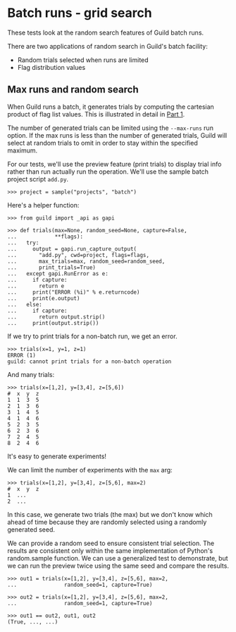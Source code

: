 # Batch runs - grid search

These tests look at the random search features of Guild batch runs.

There are two applications of random search in Guild's batch facility:

- Random trials selected when runs are limited
- Flag distribution values

## Max runs and random search

When Guild runs a batch, it generates trials by computing the
cartesian product of flag list values. This is illustrated in detail
in [Part 1](batch-1.md).

The number of generated trials can be limited using the `--max-runs`
run option. If the max runs is less than the number of generated
trials, Guild will select at random trials to omit in order to stay
within the specified maximum.

For our tests, we'll use the preview feature (print trials) to display
trial info rather than run actually run the operation. We'll use the
sample batch project script `add.py`.

    >>> project = sample("projects", "batch")

Here's a helper function:

    >>> from guild import _api as gapi

    >>> def trials(max=None, random_seed=None, capture=False,
    ...            **flags):
    ...   try:
    ...     output = gapi.run_capture_output(
    ...       "add.py", cwd=project, flags=flags,
    ...       max_trials=max, random_seed=random_seed,
    ...       print_trials=True)
    ...   except gapi.RunError as e:
    ...     if capture:
    ...       return e
    ...     print("ERROR (%i)" % e.returncode)
    ...     print(e.output)
    ...   else:
    ...     if capture:
    ...       return output.strip()
    ...     print(output.strip())

If we try to print trials for a non-batch run, we get an error.

    >>> trials(x=1, y=1, z=1)
    ERROR (1)
    guild: cannot print trials for a non-batch operation

And many trials:

    >>> trials(x=[1,2], y=[3,4], z=[5,6])
    #  x  y  z
    1  1  3  5
    2  1  3  6
    3  1  4  5
    4  1  4  6
    5  2  3  5
    6  2  3  6
    7  2  4  5
    8  2  4  6

It's easy to generate experiments!

We can limit the number of experiments with the `max` arg:

    >>> trials(x=[1,2], y=[3,4], z=[5,6], max=2)
    #  x  y  z
    1  ...
    2  ...

In this case, we generate two trials (the max) but we don't know which
ahead of time because they are randomly selected using a randomly
generated seed.

We can provide a random seed to ensure consistent trial selection. The
results are consistent only within the same implementation of Python's
random.sample function. We can use a generalized test to demonstrate,
but we can run the preview twice using the same seed and compare the
results.

    >>> out1 = trials(x=[1,2], y=[3,4], z=[5,6], max=2,
    ...               random_seed=1, capture=True)

    >>> out2 = trials(x=[1,2], y=[3,4], z=[5,6], max=2,
    ...               random_seed=1, capture=True)

    >>> out1 == out2, out1, out2
    (True, ..., ...)
